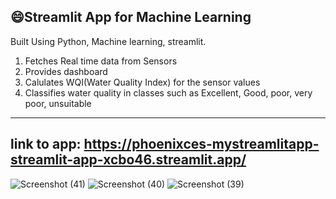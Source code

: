 ## 😄Streamlit App for Machine Learning
Built Using Python, Machine learning, streamlit.
1. Fetches Real time data from Sensors
2. Provides dashboard
3. Calulates WQI(Water Quality Index) for the sensor values
4. Classifies water quality in classes such as Excellent, Good, poor, very poor, unsuitable
---
link to app: https://phoenixces-mystreamlitapp-streamlit-app-xcbo46.streamlit.app/
---

![Screenshot (41)](https://github.com/Phoenixces/MyStreamlitApp/assets/88362430/10fd3283-f824-4a0c-81b3-00bed1a49756)
![Screenshot (40)](https://github.com/Phoenixces/MyStreamlitApp/assets/88362430/28031a37-a2f1-4c5e-8005-7a46e90a1a94)
![Screenshot (39)](https://github.com/Phoenixces/MyStreamlitApp/assets/88362430/7d26be8f-3e49-43af-bf00-f8ca1a93d65a)
